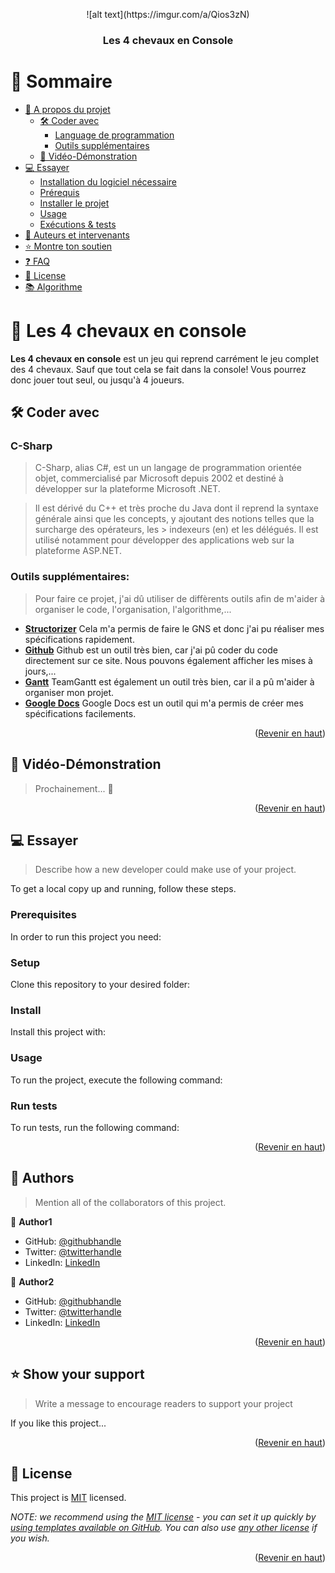 <a name="readme-top"></a>

<!--
HOW TO USE:
This is an example of how you may give instructions on setting up your project locally.

Modify this file to match your project and remove sections that don't apply.

REQUIRED SECTIONS:
- Table of Contents
- About the Project
  - Built With
  - Live Demo
- Getting Started
- Authors
- Future Features
- Contributing
- Show your support
- Acknowledgements
- License

OPTIONAL SECTIONS:
- FAQ

After you're finished please remove all the comments and instructions!
-->

<div align="center">
  <!-- You are encouraged to replace this logo with your own! Otherwise you can also remove it. -->
  ![alt text](https://imgur.com/a/Qios3zN)
  <br/>

  <h3><b>Les 4 chevaux en Console</b></h3>

</div>

<!-- TABLE OF CONTENTS -->

# 📗 Sommaire

- [📖 A propos du projet](#about-project)
  - [🛠 Coder avec](#built-with)
    - [Language de programmation](#tech-stack)
    - [Outils supplémentaires](#key-features)
  - [🚀 Vidéo-Démonstration](#live-demo)
- [💻 Essayer](#getting-started)
  - [Installation du logiciel nécessaire](#setup)
  - [Prérequis](#prerequisites)
  - [Installer le projet](#install)
  - [Usage](#usage)
  - [Exécutions & tests](#run-tests)
- [👥 Auteurs et intervenants](#authors)
- [⭐️ Montre ton soutien](#support)
- [❓ FAQ](#faq)
- [📝 License](#license)
- [📚 Algorithme](#algo)

<!-- PROJECT DESCRIPTION -->

# 📖 Les 4 chevaux en console <a name="about-project"></a>

**Les 4 chevaux en console** est un jeu qui reprend carrément le jeu complet des 4 chevaux. Sauf que tout cela se fait dans la console! Vous pourrez donc jouer tout seul, ou jusqu'à 4 joueurs.

## 🛠 Coder avec <a name="built-with"></a>

### C-Sharp <a name="tech-stack"></a>

> C-Sharp, alias C#, est un un langage de programmation orientée objet, commercialisé par Microsoft depuis 2002 et destiné à développer sur la plateforme Microsoft .NET.

> Il est dérivé du C++ et très proche du Java dont il reprend la syntaxe générale ainsi que les concepts, y ajoutant des notions telles que la surcharge des opérateurs, les > indexeurs (en) et les délégués. Il est utilisé notamment pour développer des applications web sur la plateforme ASP.NET.

<!-- Features -->

### Outils supplémentaires: <a name="key-features"></a>

> Pour faire ce projet, j'ai dû utiliser de diffèrents outils afin de m'aider à organiser le code, l'organisation, l'algorithme,...

- **[Structorizer](https://structorizer.fisch.lu/index.php?include=downloads)**  Cela m'a permis de faire le GNS et donc j'ai pu réaliser mes spécifications rapidement.
- **[Github](https://github.com/)** Github est un outil très bien, car j'ai pû coder du code directement sur ce site. Nous pouvons également afficher les mises à jours,...
- **[Gantt](https://www.teamgantt.com/)** TeamGantt est également un outil très bien, car il a pû m'aider à organiser mon projet.
- **[Google Docs](https://www.google.com/intl/fr_be/docs/about/)** Google Docs est un outil qui m'a permis de créer mes spécifications facilements.

<p align="right">(<a href="#readme-top">Revenir en haut</a>)</p>

<!-- LIVE DEMO -->

## 🚀 Vidéo-Démonstration <a name="live-demo"></a>

> Prochainement... 👀

<p align="right">(<a href="#readme-top">Revenir en haut</a>)</p>

<!-- GETTING STARTED -->

## 💻 Essayer <a name="getting-started"></a>

> Describe how a new developer could make use of your project.

To get a local copy up and running, follow these steps.

### Prerequisites

In order to run this project you need:

<!--
Example command:

```sh
 gem install rails
```
 -->

### Setup

Clone this repository to your desired folder:

<!--
Example commands:

```sh
  cd my-folder
  git clone git@github.com:myaccount/my-project.git
```
--->

### Install

Install this project with:

<!--
Example command:

```sh
  cd my-project
  gem install
```
--->

### Usage

To run the project, execute the following command:

<!--
Example command:

```sh
  rails server
```
--->

### Run tests

To run tests, run the following command:

<!--
Example command:

```sh
  bin/rails test test/models/article_test.rb
```
--->


<p align="right">(<a href="#readme-top">Revenir en haut</a>)</p>

<!-- AUTHORS -->

## 👥 Authors <a name="authors"></a>

> Mention all of the collaborators of this project.

👤 **Author1**

- GitHub: [@githubhandle](https://github.com/githubhandle)
- Twitter: [@twitterhandle](https://twitter.com/twitterhandle)
- LinkedIn: [LinkedIn](https://linkedin.com/in/linkedinhandle)

👤 **Author2**

- GitHub: [@githubhandle](https://github.com/githubhandle)
- Twitter: [@twitterhandle](https://twitter.com/twitterhandle)
- LinkedIn: [LinkedIn](https://linkedin.com/in/linkedinhandle)

<p align="right">(<a href="#readme-top">Revenir en haut</a>)</p>

<!-- SUPPORT -->

## ⭐️ Show your support <a name="support"></a>

> Write a message to encourage readers to support your project

If you like this project...

<p align="right">(<a href="#readme-top">Revenir en haut</a>)</p>

<!-- LICENSE -->

## 📝 License <a name="license"></a>

This project is [MIT](./LICENSE) licensed.

_NOTE: we recommend using the [MIT license](https://choosealicense.com/licenses/mit/) - you can set it up quickly by [using templates available on GitHub](https://docs.github.com/en/communities/setting-up-your-project-for-healthy-contributions/adding-a-license-to-a-repository). You can also use [any other license](https://choosealicense.com/licenses/) if you wish._

<p align="right">(<a href="#readme-top">Revenir en haut</a>)</p>

